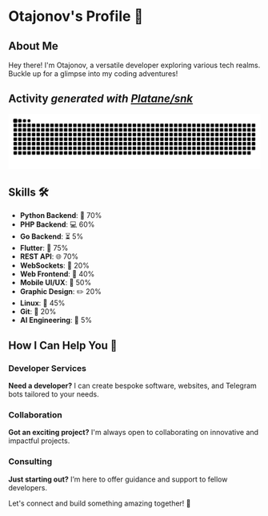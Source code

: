 # Otajonov's Profile 🚀

## About Me
Hey there! I'm Otajonov, a versatile developer exploring various tech realms. Buckle up for a glimpse into my coding adventures!

## Activity _generated with [Platane/snk](https://github.com/Platane/snk)_
<picture>
  <source media="(prefers-color-scheme: dark)" srcset="https://raw.githubusercontent.com/Otajonov/Otajonov/output/github-contribution-grid-snake-dark.svg">
  <source media="(prefers-color-scheme: light)" srcset="https://raw.githubusercontent.com/Otajonov/Otajonov/output/github-contribution-grid-snake.svg">
  <img alt="github contribution grid snake animation" src="https://raw.githubusercontent.com/Otajonov/Otajonov/output/github-contribution-grid-snake.svg">
</picture>

## Skills 🛠️

- **Python Backend**: 🐍 70%
- **PHP Backend**: 💻 60%
- **Go Backend**: ⏳ 5%
- **Flutter**: 🚀 75%
- **REST API**: 🌐 70%
- **WebSockets**: 💬 20%
- **Web Frontend**: 🎨 40%
- **Mobile UI/UX**: 📱 50%
- **Graphic Design**: ✏️ 20%
- **Linux**: 🐧 45%
- **Git**: 🔧 20%
- **AI Engineering**: 🤖 5%

## How I Can Help You 🤝

### Developer Services
**Need a developer?** I can create bespoke software, websites, and Telegram bots tailored to your needs.

### Collaboration
**Got an exciting project?** I'm always open to collaborating on innovative and impactful projects.

### Consulting
**Just starting out?** I’m here to offer guidance and support to fellow developers.

Let's connect and build something amazing together! 🚀
